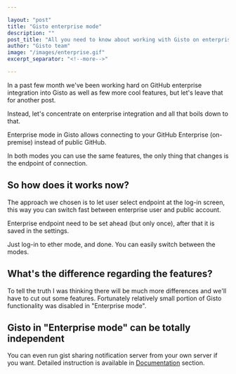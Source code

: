 ```yaml
---

layout: "post"
title: "Gisto enterprise mode"
description: ""
post_title: "All you need to know about working with Gisto on enterprise endpoint"
author: "Gisto team"
image: "/images/enterprise.gif"
excerpt_separator: "<!--more-->"

---
```


In a past few month we've been working hard on GitHub enterprise integration into Gisto as well as few more cool features, but let's leave that for another post.

Instead, let's concentrate on enterprise integration and all that boils down to that.

<!--more-->

Enterprise mode in Gisto allows connecting to your GitHub Enterprise (on-premise) instead of public GitHub.

In both modes you can use the same features, the only thing that changes is the endpoint of connection.



## So how does it works now?

The approach we chosen is to let user select endpoint at the log-in screen, this way you can switch fast between enterprise user and public account.

Enterprise endpoint need to be set ahead (but only once), after that it is saved in the settings.

Just log-in to ether mode, and done. You can easily switch between the modes.  

## What's the difference regarding the features?

To tell the truth I was thinking there will be much more differences and we'll have to cut out some features. 
Fortunately relatively small portion of Gisto functionality was disabled in "Enterprise mode".

## Gisto in "Enterprise mode" can be totally independent 

You can even run gist sharing notification server from your own server if you want. Detailed instruction is available in
   [Documentation](/documentation) section.

